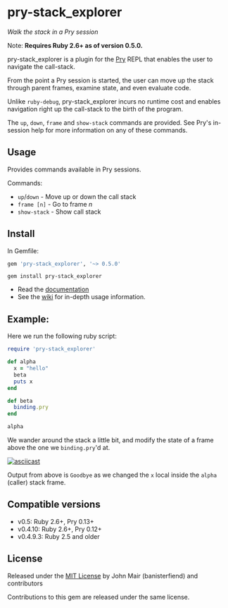 pry-stack_explorer
===========

_Walk the stack in a Pry session_

Note: **Requires Ruby 2.6+ as of version 0.5.0.**

pry-stack_explorer is a plugin for the [Pry](http://pry.github.com)
REPL that enables the user to navigate the call-stack.

From the point a Pry session is started, the user can move up the stack
through parent frames, examine state, and even evaluate code.

Unlike `ruby-debug`, pry-stack_explorer incurs no runtime cost and
enables navigation right up the call-stack to the birth of the
program.

The `up`, `down`, `frame` and `show-stack` commands are provided. See
Pry's in-session help for more information on any of these commands.

## Usage
Provides commands available in Pry sessions.

Commands:
* `up`/`down` - Move up or down the call stack
* `frame [n]` - Go to frame *n*
* `show-stack` - Show call stack


## Install

In Gemfile:
```rb
gem 'pry-stack_explorer', '~> 0.5.0'
```

```
gem install pry-stack_explorer
```

* Read the [documentation](http://rdoc.info/github/banister/pry-stack_explorer/master/file/README.md)
* See the [wiki](https://github.com/pry/pry-stack_explorer/wiki) for in-depth usage information.

Example:
--------
Here we run the following ruby script:
```Ruby
require 'pry-stack_explorer'

def alpha
  x = "hello"
  beta
  puts x
end

def beta
  binding.pry
end

alpha
```

We wander around the stack a little bit, and modify the state of a frame above the one we `binding.pry`'d at.

[![asciicast](https://asciinema.org/a/257713.svg)](https://asciinema.org/a/257713)

Output from above is `Goodbye` as we changed the `x` local inside the `alpha` (caller) stack frame.

Compatible versions
-------------------
* v0.5: Ruby 2.6+, Pry 0.13+
* v0.4.10: Ruby 2.6+, Pry 0.12+
* v0.4.9.3: Ruby 2.5 and older


License
-------
Released under the [MIT License](https://github.com/pry/pry-stack_explorer/blob/master/LICENSE) by John Mair (banisterfiend) and contributors

Contributions to this gem are released under the same license.
